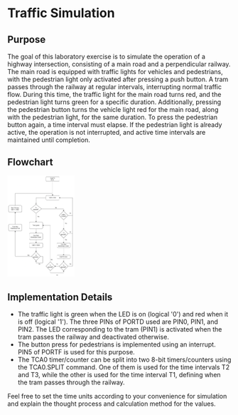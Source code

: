 # Traffic Simulation

## Purpose
The goal of this laboratory exercise is to simulate the operation of a highway intersection, consisting of a main road and a perpendicular railway. The main road is equipped with traffic lights for vehicles and pedestrians, with the pedestrian light only activated after pressing a push button. A tram passes through the railway at regular intervals, interrupting normal traffic flow. During this time, the traffic light for the main road turns red, and the pedestrian light turns green for a specific duration. Additionally, pressing the pedestrian button turns the vehicle light red for the main road, along with the pedestrian light, for the same duration. To press the pedestrian button again, a time interval must elapse. If the pedestrian light is already active, the operation is not interrupted, and active time intervals are maintained until completion.

## Flowchart
<!-- File is in ./flowchart.png -->
<!-- Make it smaller -->
<!-- ![Flowchart](./flowchart.png) -->
<!-- <img src="./flowchart.png" width="0%"> -->
<img src="./flowchart.png" width="30%" height="30%">
<!-- ![Flowchart](./flowchart.png) -->

## Implementation Details
- The traffic light is green when the LED is on (logical '0') and red when it is off (logical '1'). The three PINs of PORTD used are PIN0, PIN1, and PIN2. The LED corresponding to the tram (PIN1) is activated when the tram passes the railway and deactivated otherwise.
- The button press for pedestrians is implemented using an interrupt. PIN5 of PORTF is used for this purpose.
- The TCA0 timer/counter can be split into two 8-bit timers/counters using the TCA0.SPLIT command. One of them is used for the time intervals T2 and T3, while the other is used for the time interval T1, defining when the tram passes through the railway.

Feel free to set the time units according to your convenience for simulation and explain the thought process and calculation method for the values.
